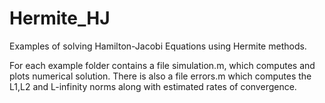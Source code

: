 # Hermite_HJ
Examples of solving Hamilton-Jacobi Equations using Hermite methods.

For each example folder contains a file simulation.m, which computes and plots numerical solution. There is also a file errors.m which computes the L1,L2 and L-infinity norms along 
with estimated rates of convergence.
